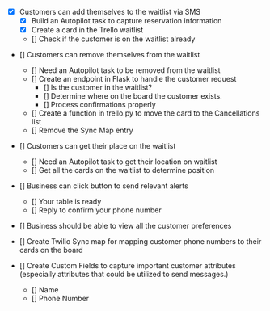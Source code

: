 - [x] Customers can add themselves to the waitlist via SMS
	- [x] Build an Autopilot task to capture reservation information
	- [x] Create a card in the Trello waitlist
	- [] Check if the customer is on the waitlist already

- [] Customers can remove themselves from the waitlist
	- [] Need an Autopilot task to be removed from the waitlist
	- [] Create an endpoint in Flask to handle the customer request
		- [] Is the customer in the waitlist?
		- [] Determine where on the board the customer exists.
		- [] Process confirmations properly
	- [] Create a function in trello.py to move the card to the Cancellations list
	- [] Remove the Sync Map entry

- [] Customers can get their place on the waitlist
	- [] Need an Autopilot task to get their location on waitlist
	- [] Get all the cards on the waitlist to determine position

- [] Business can click button to send relevant alerts
	- [] Your table is ready
	- [] Reply to confirm your phone number

- [] Business should be able to view all the customer preferences

- [] Create Twilio Sync map for mapping customer phone numbers to their cards on the board

- [] Create Custom Fields to capture important customer attributes (especially attributes that could be utilized to send messages.)
  	- [] Name
    - [] Phone Number
